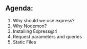 ## Agenda:
1. Why should we use express?
2. Why Nodemon?
3. Installing Express@4
4. Request parameters and queries
5. Static Files

